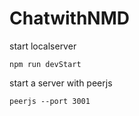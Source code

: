 # ChatwithNMD

start localserver

`npm run devStart`


start a server with peerjs 

`peerjs --port 3001`
